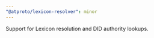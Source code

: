 ```yaml
---
"@atproto/lexicon-resolver": minor
---
```


Support for Lexicon resolution and DID authority lookups.
